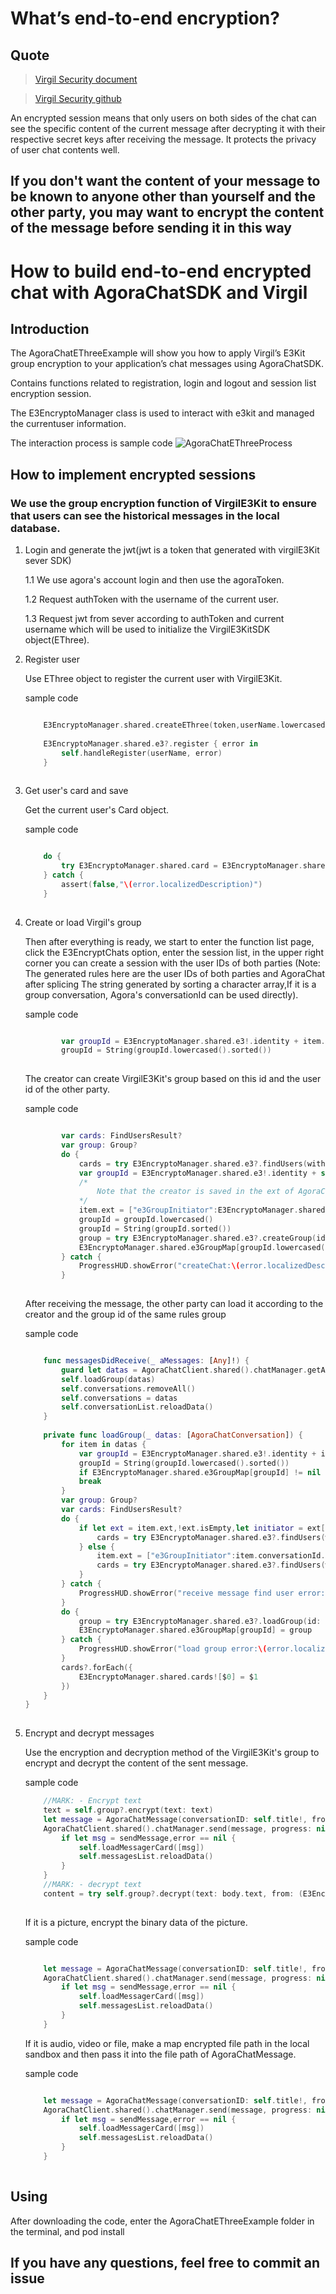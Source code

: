 # What’s end-to-end encryption?

## Quote

> [Virgil Security document](https://developer.virgilsecurity.com/docs/e3kit/fundamentals/cryptography/)

> [Virgil Security github](https://github.com/VirgilSecurity)


An encrypted session means that only users on both sides of the chat can see the specific content of the current message after decrypting it with their respective secret keys after receiving the message. It protects the privacy of user chat contents well.

## If you don't want the content of your message to be known to anyone other than yourself and the other party, you may want to encrypt the content of the message before sending it in this way

# How to build end-to-end encrypted chat with AgoraChatSDK and Virgil

## Introduction

The AgoraChatEThreeExample will show you how to apply Virgil’s E3Kit group encryption to your  application’s chat messages using AgoraChatSDK.

Contains functions related to registration, login and logout and session list encryption session.

The E3EncryptoManager class is used to interact with e3kit and managed the currentuser information.

The interaction process is sample code
![AgoraChatEThreeProcess](./AgoraChatEThreeProcess.png)


## How to implement encrypted sessions

### We use the group encryption function of VirgilE3Kit to ensure that users can see the historical messages in the local database.

1. Login and generate the jwt(jwt is a token that generated with virgilE3Kit sever SDK)

    1.1 We use agora's account login and then use the agoraToken. 
    
    1.2 Request authToken with the username of the current user.
    
    1.3 Request jwt from sever according to authToken and current username which will be used to initialize the VirgilE3KitSDK object(EThree).

2. Register user

    Use EThree object to register the current user with VirgilE3Kit.
    
    sample code
    
    ```Swift
    
        E3EncryptoManager.shared.createEThree(token,userName.lowercased())
        
        E3EncryptoManager.shared.e3?.register { error in
            self.handleRegister(userName, error)
        }
            
    ```
    

3. Get user's card and save

    Get the current user's Card object.
    
    sample code
    
    ```Swift
    
        do {
            try E3EncryptoManager.shared.card = E3EncryptoManager.shared.e3?.findUser(with: userName.lowercased()).startSync(timeout: 3).get()
        } catch {
            assert(false,"\(error.localizedDescription)")
        }
            
    ```

4. Create or load Virgil's group

    Then after everything is ready, we start to enter the function list page, click the E3EncryptChats option, enter the session list, in the upper right corner you can create a session with the user IDs of both parties (Note: The generated rules here are the user IDs of both parties and AgoraChat after splicing The string generated by sorting a character array,If it is a group conversation, Agora's conversationId can be used directly). 
    
    sample code
    
    ```Swift
    
            var groupId = E3EncryptoManager.shared.e3!.identity + item.conversationId! + "AgoraChat"
            groupId = String(groupId.lowercased().sorted())
            
    ```
    
    The creator can create VirgilE3Kit's group based on this id and the user id of the other party. 
    
    sample code
    
    ```Swift
    
            var cards: FindUsersResult?
            var group: Group?
            do {
                cards = try E3EncryptoManager.shared.e3?.findUsers(with: [self.toChatId.lowercased()]).startSync(timeout: 5).get()
                var groupId = E3EncryptoManager.shared.e3!.identity + self.toChatId + "AgoraChat"
                /*
                    Note that the creator is saved in the ext of AgoraChatConversation to know who the creator is the next time it is loaded from the database. When receiving a message from the other party, AgoraSDK will create an AgoraChatConversation at the bottom layer. If the ext of AgoraChatConversation is empty, AgoraChatConversation's id is used as the creator.
                */
                item.ext = ["e3GroupInitiator":E3EncryptoManager.shared.e3!.identity.lowercased()]
                groupId = groupId.lowercased()
                groupId = String(groupId.sorted())
                group = try E3EncryptoManager.shared.e3?.createGroup(id: groupId, with: cards!).startSync(timeout: 5).get()
                E3EncryptoManager.shared.e3GroupMap[groupId.lowercased()] = group
            } catch {
                ProgressHUD.showError("createChat:\(error.localizedDescription)")
            }
            
    ```
    
    After receiving the message, the other party can load it according to the creator and the group id of the same rules group
    
    sample code
    
    ```Swift
    
        func messagesDidReceive(_ aMessages: [Any]!) {
            guard let datas = AgoraChatClient.shared().chatManager.getAllConversations() as? [AgoraChatConversation] else { return }
            self.loadGroup(datas)
            self.conversations.removeAll()
            self.conversations = datas
            self.conversationList.reloadData()
        }
        
        private func loadGroup(_ datas: [AgoraChatConversation]) {
            for item in datas {
                var groupId = E3EncryptoManager.shared.e3!.identity + item.conversationId! + "AgoraChat"
                groupId = String(groupId.lowercased().sorted())
                if E3EncryptoManager.shared.e3GroupMap[groupId] != nil {
                break
            }
            var group: Group?
            var cards: FindUsersResult?
            do {
                if let ext = item.ext,!ext.isEmpty,let initiator = ext["e3GroupInitiator"] as? String,!initiator.isEmpty {
                    cards = try E3EncryptoManager.shared.e3?.findUsers(with: [initiator]).startSync(timeout: 3).get()
                } else {
                    item.ext = ["e3GroupInitiator":item.conversationId.lowercased()]
                    cards = try E3EncryptoManager.shared.e3?.findUsers(with: [item.conversationId.lowercased()]).startSync(timeout: 3).get()
                }
            } catch {
                ProgressHUD.showError("receive message find user error:\(error.localizedDescription)")
            }
            do {
                group = try E3EncryptoManager.shared.e3?.loadGroup(id: groupId, initiator: cards!.first!.value).startSync(timeout: 5).get()
                E3EncryptoManager.shared.e3GroupMap[groupId] = group
            } catch {
                ProgressHUD.showError("load group error:\(error.localizedDescription)")
            }
            cards?.forEach({
                E3EncryptoManager.shared.cards![$0] = $1
            })
        }
    }
            
    ```
5. Encrypt and decrypt messages

    Use the encryption and decryption method of the VirgilE3Kit's group to encrypt and decrypt the content of the sent message.
    
    sample code
    
    ```Swift
        //MARK: - Encrypt text
        text = self.group?.encrypt(text: text)
        let message = AgoraChatMessage(conversationID: self.title!, from: AgoraChatClient.shared().currentUsername!, to: self.title!, body: AgoraChatTextMessageBody(text: text), ext: [:])
        AgoraChatClient.shared().chatManager.send(message, progress: nil) { sendMessage, error in
            if let msg = sendMessage,error == nil {
                self.loadMessagerCard([msg])
                self.messagesList.reloadData()
            }
        }
        //MARK: - decrypt text
        content = try self.group?.decrypt(text: body.text, from: (E3EncryptoManager.shared.cards?[message.from])!, date: DateUtils.dateFromMilliTimestamp(message.timestamp)) ?? "decrypt error"
            
    ```
    If it is a picture, encrypt the binary data of the picture.
    
    sample code
    
    ```Swift
    
        let message = AgoraChatMessage(conversationID: self.title!, from: AgoraChatClient.shared().currentUsername!, to: self.title!, body: AgoraChatImageMessageBody(data: <#T##Data?#>, displayName: <#T##String?#>), ext: [:])
        AgoraChatClient.shared().chatManager.send(message, progress: nil) { sendMessage, error in
            if let msg = sendMessage,error == nil {
                self.loadMessagerCard([msg])
                self.messagesList.reloadData()
            }
        }            
    ```
    
    If it is audio, video or file, make a map encrypted file path in the local sandbox and then pass it into the file path of AgoraChatMessage.
    
    sample code
            
    ```Swift
    
        let message = AgoraChatMessage(conversationID: self.title!, from: AgoraChatClient.shared().currentUsername!, to: self.title!, body: AgoraChatFileMessageBody(localPath: "", displayName: ""), ext: [:])
        AgoraChatClient.shared().chatManager.send(message, progress: nil) { sendMessage, error in
            if let msg = sendMessage,error == nil {
                self.loadMessagerCard([msg])
                self.messagesList.reloadData()
            }
        }
            
    ```


## Using

After downloading the code, enter the AgoraChatEThreeExample folder in the terminal, and pod install

## If you have any questions, feel free to commit an issue


